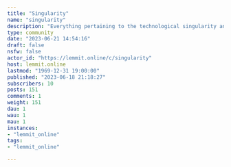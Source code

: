 ```yaml
---
title: "Singularity" 
name: "singularity"
description: "Everything pertaining to the technological singularity and related topics, e.g. AI, human enhancement, etc."
type: community
date: "2023-06-21 14:54:16"
draft: false
nsfw: false
actor_id: "https://lemmit.online/c/singularity"
host: lemmit.online
lastmod: "1969-12-31 19:00:00"
published: "2023-06-18 21:18:27"
subscribers: 10
posts: 151
comments: 1
weight: 151
dau: 1
wau: 1
mau: 1
instances:
- "lemmit_online"
tags: 
- "lemmit_online"

---
```

